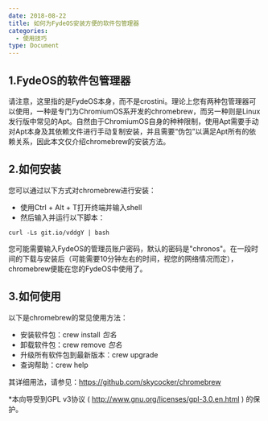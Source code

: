 ```yaml
---
date: 2018-08-22
title: 如何为FydeOS安装方便的软件包管理器
categories:
  - 使用技巧
type: Document
---
```


## 1.FydeOS的软件包管理器

请注意，这里指的是FydeOS本身，而不是crostini。理论上您有两种包管理器可以使用，一种是专门为ChromiumOS系开发的chromebrew，而另一种则是Linux发行版中常见的Apt。自然由于ChromiumOS自身的种种限制，使用Apt需要手动对Apt本身及其依赖文件进行手动复制安装，并且需要“伪包”以满足Apt所有的依赖关系，因此本文仅介绍chromebrew的安装方法。

## 2.如何安装

您可以通过以下方式对chromebrew进行安装：

 - 使用Ctrl + Alt + T打开终端并输入shell 
 - 然后输入并运行以下脚本：
 ```
 curl -Ls git.io/vddgY | bash
 ```

您可能需要输入FydeOS的管理员账户密码，默认的密码是"chronos"。在一段时间的下载与安装后（可能需要10分钟左右的时间，视您的网络情况而定），chromebrew便能在您的FydeOS中使用了。

## 3.如何使用

以下是chromebrew的常见使用方法：

 - 安装软件包：crew install *包名*
 - 卸载软件包：crew remove *包名*
 - 升级所有软件包到最新版本：crew upgrade
 - 查询帮助：crew help
 
其详细用法，请参见：https://github.com/skycocker/chromebrew
 
 *本向导受到GPL v3协议 ( http://www.gnu.org/licenses/gpl-3.0.en.html ) 的保护。
